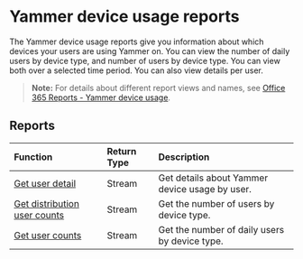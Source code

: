 # Yammer device usage reports

The Yammer device usage reports give you information about which devices your users are using Yammer on. You can view the number of daily users by device type, and number of users by device type. You can view both over a selected time period. You can also view details per user.

> **Note:** For details about different report views and names, see [Office 365 Reports - Yammer device usage](https://support.office.com/client/Yammer-device-usage-b793ffdd-effa-43d0-849a-b1ca2e899f38).

## Reports

| Function                                 | Return Type | Description                              |
| :--------------------------------------- | :---------- | :--------------------------------------- |
| [Get user detail](../api/reportroot_yammerdeviceusageuserdetail.md) | Stream      | Get details about Yammer device usage by user. |
| [Get distribution user counts](../api/reportroot_yammerdeviceusagedistributionusercounts.md) | Stream      | Get the number of users by device type.  |
| [Get user counts](../api/reportroot_yammerdeviceusageusercounts.md) | Stream      | Get the number of daily users by device type. |
